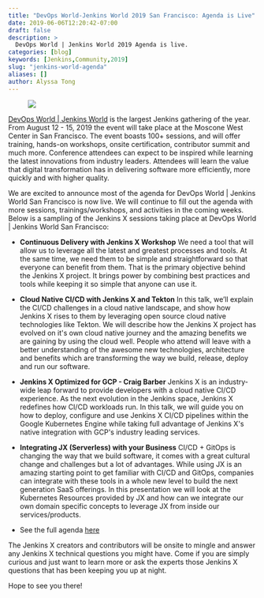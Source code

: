 ```yaml
---
title: "DevOps World-Jenkins World 2019 San Francisco: Agenda is Live"
date: 2019-06-06T12:20:42-07:00
draft: false
description: >
  DevOps World | Jenkins World 2019 Agenda is live.
categories: [blog]
keywords: [Jenkins,Community,2019]
slug: "jenkins-world-agenda"
aliases: []
author: Alyssa Tong
---
```


<figure>
<img src="/images/2019-dwjw-san-fran-rev.png"/>
</figure>

[DevOps World | Jenkins World](https://www.cloudbees.com/devops-world/san-francisco) is the largest Jenkins gathering of the year.  From August 12 - 15, 2019 the event will take place at the Moscone West Center in San Francisco.  The event boasts 100+ sessions, and will offer training, hands-on workshops, onsite certification, contributor summit and much more.  Conference attendees can expect to be inspired while learning the latest innovations from industry leaders. Attendees will learn the value that digital transformation has in delivering software more efficiently, more quickly and with higher quality.

We are excited to announce most of the agenda for DevOps World | Jenkins World San Francisco is now live. We will continue to fill out the agenda with more sessions, trainings/workshops, and activities in the coming weeks. Below is a sampling of the Jenkins X sessions taking place at DevOps World | Jenkins World San Francisco:

- **Continuous Delivery with Jenkins X Workshop**
We need a tool that will allow us to leverage all the latest and greatest processes and tools. At the same time, we need them to be simple and straightforward so that everyone can benefit from them. That is the primary objective behind the Jenkins X project. It brings power by combining best practices and tools while keeping it so simple that anyone can use it.

- **Cloud Native CI/CD with Jenkins X and Tekton**
In this talk, we’ll explain the CI/CD challenges in a cloud native landscape, and show how Jenkins X rises to them by leveraging open source cloud native technologies like Tekton.  We will describe how the Jenkins X project has evolved on it's own cloud native journey and the amazing benefits we are gaining by using the cloud well.  People who attend will leave with a better understanding of the awesome new technologies, architecture and benefits which are transforming the way we build, release, deploy and run our software.

- **Jenkins X Optimized for GCP -  Craig Barber**
Jenkins X is an industry-wide leap forward to provide developers with a cloud native CI/CD experience. As the next evolution in the Jenkins space, Jenkins X redefines how CI/CD workloads run. In this talk, we will guide you on how to deploy, configure and use Jenkins X CI/CD pipelines within the Google Kubernetes Engine while taking full advantage of Jenkins X's native integration with GCP's industry leading services.

- **Integrating JX (Serverless) with your Business**
CI/CD + GitOps is changing the way that we build software, it comes with a great cultural change and challenges but a lot of advantages. While using JX is an amazing starting point to get familiar with CI/CD and GitOps, companies can integrate with these tools in a whole new level to build the next generation SaaS offerings. In this presentation we will look at the Kubernetes Resources provided by JX and how can we integrate our own domain specific concepts to leverage JX from inside our services/products.

- See the full agenda [here](https://web.cvent.com/event/eac49765-9235-4b96-aaba-3bcb9cc837c3/websitePage:645d57e4-75eb-4769-b2c0-f201a0bfc6ce)

The Jenkins X creators and contributors will be onsite to mingle and answer any Jenkins X technical questions you might have.  Come if you are simply curious and just want to learn more or ask the experts those Jenkins X questions that has been keeping you up at night.

Hope to see you there!

